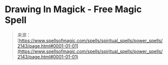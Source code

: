 <!--yml

category: 未分类

date: 2024-06-12 18:35:41

-->

# Drawing In Magick - Free Magic Spell

> 来源：[https://www.spellsofmagic.com/spells/spiritual_spells/power_spells/2143/page.html#0001-01-01](https://www.spellsofmagic.com/spells/spiritual_spells/power_spells/2143/page.html#0001-01-01)
